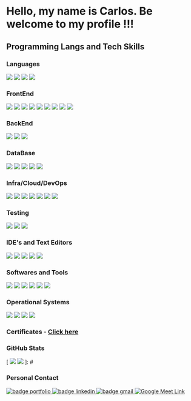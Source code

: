 # Hello, my name is Carlos. Be welcome to my profile !!!

## Programming Langs and Tech Skills

### Languages

![](https://img.shields.io/badge/javascript-F7DF1E?style=for-the-badge&logo=javascript&logoColor=FFFFFF)
![](https://img.shields.io/badge/java/spring-6DB33F?style=for-the-badge&logo=springboot&logoColor=FFFFFF)
![](https://img.shields.io/badge/python-3776AB?style=for-the-badge&logo=python&logoColor=FFFFFF)
![](https://img.shields.io/badge/C-A8B9CC?style=for-the-badge&logo=c&logoColor=FFFFFF)

### FrontEnd

![](https://img.shields.io/badge/html-E34F26?style=for-the-badge&logo=html5&logoColor=FFFFFF)
![](https://img.shields.io/badge/css-1572B6?style=for-the-badge&logo=css3&logoColor=FFFFFF)
![](https://img.shields.io/badge/SASS-CC6699?style=for-the-badge&logo=SASS&logoColor=FFFFFF)
![](https://bit.ly/3mydYub)
![](https://img.shields.io/badge/bootstrap-7952B3?style=for-the-badge&logo=bootstrap&logoColor=FFFFFF)
![](https://img.shields.io/badge/vue-4FC08D.svg?style=for-the-badge&logo=vue.js&logoColor=FFFFFF)
![](https://img.shields.io/badge/vuetify-1867C0?style=for-the-badge&logo=vuetify&logoColor=FFFFFF)
![](http://little-url.onrender.com/BLVY71U2L)
![](https://img.shields.io/badge/react-61CAFB?style=for-the-badge&logo=react&logoColor=white)

### BackEnd

![](https://img.shields.io/badge/nodejs-339933?style=for-the-badge&logo=node.js&logoColor=FFFFFF)
![](https://img.shields.io/badge/express-000000?style=for-the-badge&logo=express&logoColor=FFFFFF)
![](https://img.shields.io/badge/koa-33333D?style=for-the-badge&logo=koa&logoColor=FFFFFF)

### DataBase

![](https://img.shields.io/badge/MySQL-4479A1?style=for-the-badge&logo=mysql&logoColor=FFFFFF)
![](https://img.shields.io/badge/SQLServer-CC2927?style=for-the-badge&logo=microsoftsqlserver&logoColor=FFFFFF)
![](https://img.shields.io/badge/firebase-FFDA28?style=for-the-badge&logo=firebase&logoColor=FFFFFF)
![](https://img.shields.io/badge/PostGre-4169E1?style=for-the-badge&logo=postgresql&logoColor=FFFFFF)
![](https://img.shields.io/badge/mongodb-47A248?style=for-the-badge&logo=mongodb&logoColor=FFFFFF)

### Infra/Cloud/DevOps

![](https://img.shields.io/badge/git-F05032?style=for-the-badge&logo=git&logoColor=FFFFFF)
![](https://img.shields.io/badge/github-181717?style=for-the-badge&logo=github&logoColor=FFFFFF)
![](https://img.shields.io/badge/docker-2496ED?style=for-the-badge&logo=docker&logoColor=FFFFFF)
![](https://img.shields.io/badge/kubernetes-326CE5?style=for-the-badge&logo=kubernetes&logoColor=FFFFFF)
![](https://img.shields.io/badge/google%20cloud%20platform-0266C8?style=for-the-badge&logo=googlecloud&logoColor=FFFFFF)
![](https://img.shields.io/badge/aws-232F3E?style=for-the-badge&logo=amazonwebservices&logoColor=FFFFFF)
![](https://img.shields.io/badge/heroku-430098?style=for-the-badge&logo=heroku&logoColor=FFFFFF)

### Testing
![](https://img.shields.io/badge/jest-C21325?style=for-the-badge&logo=jest&logoColor=FFFFFF)
![](https://img.shields.io/badge/cypress-69D3A7?style=for-the-badge&logo=cypress&logoColor=FFFFFF)
![](https://img.shields.io/badge/vitest-6E9F18?style=for-the-badge&logo=vitest&logoColor=FFFFFF)

### IDE's and Text Editors

![](https://img.shields.io/badge/vsCode-007ACC?style=for-the-badge&logo=visualstudiocode&logoColor=FFFFFF)
![](https://img.shields.io/badge/visual%20studio-5C2D91?style=for-the-badge&logo=visualstudio&logoColor=FFFFFF)
![](https://img.shields.io/badge/intellij%20idea-000000?style=for-the-badge&logo=intellijidea&logoColor=FFFFFF)
![](https://img.shields.io/badge/atom.io-66595C?style=for-the-badge&logo=atom&logoColor=FFFFFF)
![](https://img.shields.io/badge/notepad%2B%2B-52E59A?style=for-the-badge&logo=notepadplusplus&logoColor=FFFFFF)

### Softwares and Tools

![](https://img.shields.io/badge/figma-F24E1E?style=for-the-badge&logo=figma&logoColor=FFFFFF)
![](https://img.shields.io/badge/MySQL%20Workbench-4479A1?style=for-the-badge&logo=mysql&logoColor=FFFFFF)
![](https://img.shields.io/badge/npm-CB3837?style=for-the-badge&logo=npm&logoColor=FFFFFF)
![](https://img.shields.io/badge/yarn-2C8EBB?style=for-the-badge&logo=yarn&logoColor=FFFFFF)
![](https://img.shields.io/badge/vite-646CFF?style=for-the-badge&logo=vite&logoColor=FFFFFF)
![](https://img.shields.io/badge/webpack-1DD6F9?style=for-the-badge&logo=webpack&logoColor=FFFFFF)

### Operational Systems

![](https://img.shields.io/badge/ubuntu-E95420?style=for-the-badge&logo=ubuntu&logoColor=FFFFFF)
![](https://img.shields.io/badge/fedora-072b61?style=for-the-badge&logo=fedora&logoColor=FFFFFF)
![](https://img.shields.io/badge/mint-87CF3E?style=for-the-badge&logo=linuxmint&logoColor=white)
![](https://img.shields.io/badge/windows-0078D6?style=for-the-badge&logo=windows&logoColor=FFFFFF)

### Certificates - [Click here](https://github.com/CJBiohacker/Certificados)

### GitHub Stats
[
![](https://github-readme-stats.vercel.app/api?username=CJBiohacker&show_icons=true&locale=en&layout=compact&theme=synthwave)
![](https://github-readme-stats.vercel.app/api/top-langs/?username=CJBiohacker&langs_count=10&show_icons=true&locale=en&layout=compact&theme=synthwave)
]: # 

### Personal Contact

<a href="https://cjbiohacker.github.io/myportfoliowebsite/" target="_blank">
  <img src="https://img.shields.io/badge/-My%20Portfolio-6e2bcc?style=flat&logo=codementor&logoColor=white" alt="badge portfolio">
</a>

<a href="https://www.linkedin.com/in/carlosjunior137/" target="_blank">
  <img src="http://little-url.onrender.com/qtzZSdELg" alt="badge linkedin">
</a>

<a href="mailto:cj.moyses@gmail.com" target="_blank">
  <img src="https://img.shields.io/badge/-Email-red?style=flat&logo=Gmail&logoColor=white" alt="badge gmail">
</a>

<a href="https://calendly.com/carlosjunior137/dicas-de-carreira-em-programacao" target="_blank">
  <img src="https://img.shields.io/badge/-Meetings%20and%20Calls-098D80?style=flat&logo=GoogleMeet&logoColor=white" alt="Google Meet Link"/>
</a>


